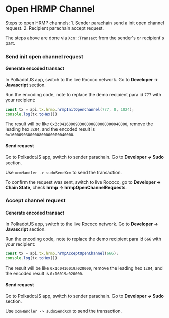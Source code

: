 # Open HRMP Channel

Steps to open HRMP channels: 1. Sender parachain send a init open channel request. 2. Recipient parachain accept request.

The steps above are done via `Xcm::Transact` from the sender's or recipient's part.

### Send init open channel request

#### Generate encoded transact

In PolkadotJS app, switch to the live Rococo network. Go to **Developer -&gt; Javascript** section.

Run the encoding code, note to replace the demo recipient para id `777` with your recipient:

```javascript
const tx = api.tx.hrmp.hrmpInitOpenChannel(777, 8, 1024);
console.log(tx.toHex())
```

The result will be like `0x3c041600090300000800000000040000`, remove the leading hex `3c04`, and the encoded result is `0x1600090300000800000000040000`.

#### Send request

Go to PolkadotJS app, switch to sender parachain. Go to **Developer -&gt; Sudo** section.

Use `xcmHandler -> sudoSendXcm` to send the transaction.

To confirm the request was sent, switch to live Rococo, go to **Developer -&gt; Chain State**, check **hrmp -&gt; hrmpOpenChannelRequests**.

### Accept channel request

#### Generate encoded transact

In PolkadotJS app, switch to the live Rococo network. Go to **Developer -&gt; Javascript** section.

Run the encoding code, note to replace the demo recipient para id `666` with your recipient:

```javascript
const tx = api.tx.hrmp.hrmpAcceptOpenChannel(666);
console.log(tx.toHex())
```

The result will be like `0x1c0416019a020000`, remove the leading hex `1c04`, and the encoded result is `0x16019a020000`.

#### Send request

Go to PolkadotJS app, switch to sender parachain. Go to **Developer -&gt; Sudo** section.

Use `xcmHandler -> sudoSendXcm` to send the transaction.

